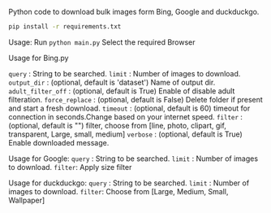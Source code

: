 Python code to download bulk images form Bing, Google and duckduckgo.

```bash
pip install -r requirements.txt 
```
Usage:
Run ```python main.py``` Select the required Browser

Usage for Bing.py

`query` : String to be searched.
`limit` : Number of images to download.
`output_dir` : (optional, default is 'dataset') Name of output dir.
`adult_filter_off` : (optional, default is True) Enable of disable adult filteration.
`force_replace` : (optional, default is False) Delete folder if present and start a fresh download.
`timeout` : (optional, default is 60) timeout for connection in seconds.Change based on your internet speed.
`filter` : (optional, default is "") filter, choose from [line, photo, clipart, gif, transparent, Large, small, medium]
`verbose` : (optional, default is True) Enable downloaded message.

Usage for Google:
`query` : String to be searched.
`limit` : Number of images to download.
`filter`: Apply size filter

Usage for duckduckgo:
`query` : String to be searched.
`limit` : Number of images to download.
`filter`: Choose from [Large, Medium, Small, Wallpaper] 


